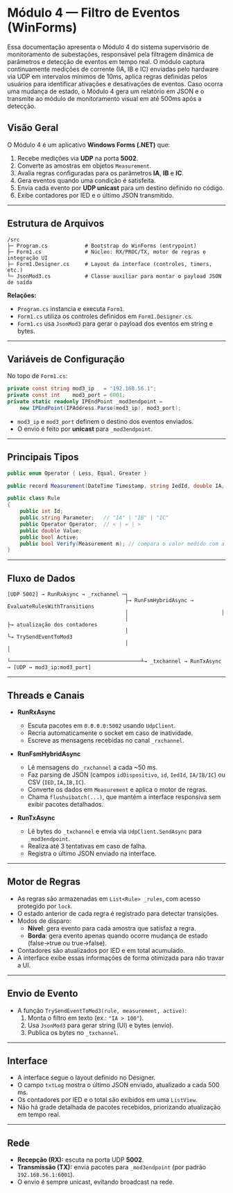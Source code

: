 ﻿# Módulo 4 — Filtro de Eventos (WinForms)

Essa documentação apresenta o Módulo 4 do sistema supervisório de monitoramento de subestações, responsável pela filtragem dinâmica de parâmetros e detecção de 
eventos em tempo real. O módulo captura continuamente medições de corrente (IA, IB e IC) enviadas pelo hardware via UDP em intervalos mínimos de 10ms, aplica 
regras definidas pelos usuários para identificar ativações e desativações de eventos. Caso ocorra uma mudança de estado, o Módulo 4 gera um relatório em JSON 
e o transmite ao módulo de monitoramento visual em até 500ms após a detecção.

## Visão Geral
O Módulo 4 é um aplicativo **Windows Forms (.NET)** que:
1. Recebe medições via **UDP** na porta **5002**.  
2. Converte as amostras em objetos `Measurement`.  
3. Avalia regras configuradas para os parâmetros **IA**, **IB** e **IC**.  
4. Gera eventos quando uma condição é satisfeita.  
5. Envia cada evento por **UDP unicast** para um destino definido no código.  
6. Exibe contadores por IED e o último JSON transmitido.

---

## Estrutura de Arquivos

```
/src
├─ Program.cs            # Bootstrap do WinForms (entrypoint)
├─ Form1.cs              # Núcleo: RX/PROC/TX, motor de regras e integração UI
├─ Form1.Designer.cs     # Layout da interface (controles, timers, etc.)
└─ JsonMod3.cs           # Classe auxiliar para montar o payload JSON de saída
```

**Relações:**
- `Program.cs` instancia e executa `Form1`.  
- `Form1.cs` utiliza os controles definidos em `Form1.Designer.cs`.  
- `Form1.cs` usa `JsonMod3` para gerar o payload dos eventos em string e bytes.  

---

## Variáveis de Configuração

No topo de `Form1.cs`:

```csharp
private const string mod3_ip   = "192.168.56.1";
private const int    mod3_port = 6001;
private static readonly IPEndPoint _mod3endpoint =
    new IPEndPoint(IPAddress.Parse(mod3_ip), mod3_port);
```

- `mod3_ip` e `mod3_port` definem o destino dos eventos enviados.  
- O envio é feito por **unicast** para `_mod3endpoint`.  

---

## Principais Tipos

```csharp
public enum Operator { Less, Equal, Greater }

public record Measurement(DateTime Timestamp, string IedId, double IA, double IB, double IC);

public class Rule
{
    public int Id;
    public string Parameter;   // "IA" | "IB" | "IC"
    public Operator Operator;  // < | = | >
    public double Value;
    public bool Active;
    public bool Verify(Measurement m); // compara o valor medido com a regra
}
```

---

## Fluxo de Dados

```
[UDP 5002] → RunRxAsync → _rxchannel ─┐
                                      ├→ RunFsmHybridAsync → EvaluateRulesWithTransitions
                                      │                              │
                                      │                              ├→ atualização dos contadores
                                      │                              └→ TrySendEventToMod3
                                      │                                         │
                                      └──────────────────────────────────────────┴→ _txchannel → RunTxAsync → [UDP → mod3_ip:mod3_port]
```

---

## Threads e Canais

- **RunRxAsync**  
  - Escuta pacotes em `0.0.0.0:5002` usando `UdpClient`.  
  - Recria automaticamente o socket em caso de inatividade.  
  - Escreve as mensagens recebidas no canal `_rxchannel`.

- **RunFsmHybridAsync**  
  - Lê mensagens do `_rxchannel` a cada ~50 ms.  
  - Faz parsing de JSON (campos `idDispositivo`, `id`, `IedId`, `IA/IB/IC`) ou CSV (`IED,IA,IB,IC`).  
  - Converte os dados em `Measurement` e aplica o motor de regras.  
  - Chama `flushuibatch(...)`, que mantém a interface responsiva sem exibir pacotes detalhados.

- **RunTxAsync**  
  - Lê bytes do `_txchannel` e envia via `UdpClient.SendAsync` para `_mod3endpoint`.  
  - Realiza até 3 tentativas em caso de falha.  
  - Registra o último JSON enviado na interface.

---

## Motor de Regras

- As regras são armazenadas em `List<Rule> _rules`, com acesso protegido por `lock`.  
- O estado anterior de cada regra é registrado para detectar transições.  
- Modos de disparo:
  - **Nível**: gera evento para cada amostra que satisfaz a regra.  
  - **Borda**: gera evento apenas quando ocorre mudança de estado (false→true ou true→false).  
- Contadores são atualizados por IED e em total acumulado.  
- A interface exibe essas informações de forma otimizada para não travar a UI.

---

## Envio de Evento

- A função `TrySendEventToMod3(rule, measurement, active)`:
  1. Monta o filtro em texto (ex.: `"IA > 100"`).  
  2. Usa `JsonMod3` para gerar string (UI) e bytes (envio).  
  3. Publica os bytes no `_txchannel`.  

---

## Interface

- A interface segue o layout definido no Designer.  
- O campo `txtLog` mostra o último JSON enviado, atualizado a cada 500 ms.  
- Os contadores por IED e o total são exibidos em uma `ListView`.  
- Não há grade detalhada de pacotes recebidos, priorizando atualização em tempo real.

---

## Rede

- **Recepção (RX):** escuta na porta UDP **5002**.  
- **Transmissão (TX):** envia pacotes para `_mod3endpoint` (por padrão `192.168.56.1:6001`).  
- O envio é sempre unicast, evitando broadcast na rede.  
